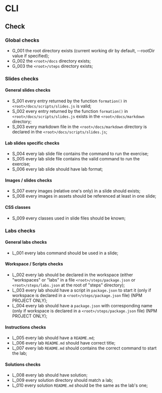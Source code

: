 # CLI

## Check

### Global checks

- G_001 the root directory exists (current working dir by default, --rootDir value if specified);
- G_002 the `<root>/docs` directory exists;
- G_003 the `<root>/steps` directory exists;

### Slides checks

#### General slides checks

- S_001 every entry returned by the function `formation()` in `<root>/docs/scripts/slides.js` is valid;
- S_002 every entry returned by the function `formation()` in `<root>/docs/scripts/slides.js` exists in the `<root>/docs/markdown` directory;
- S_003 every markdown file in the `<root>/docs/markdown` directory is declared in the `<root>/docs/scripts/slides.js`;

#### Lab slides specific checks

- S_004 every lab slide file contains the command to run the exercise;
- S_005 every lab slide file contains the valid command to run the exercise;
- S_006 every lab slide should have lab format;

#### Images / slides checks

- S_007 every images (relative one's only) in a slide should exists;
- S_008 every images in assets should be referenced at least in one slide;

#### CSS classes

- S_009 every classes used in slide files should be known;

### Labs checks

#### General labs checks

- L_001 every labs command should be used in a slide;

#### Workspace / Scripts checks

- L_002 every lab should be declared in the workspace (either "workspaces" or "labs" in a file `<root>/steps/package.json` or `<root>/steps/labs.json` at the root of "steps" directory);
- L_003 every lab should have a script in `package.json` to start it (only if workspace is declared in a `<root>/steps/package.json` file) (NPM PROJECT ONLY);
- L_004 every lab should have a `package.json` with corresponding name (only if workspace is declared in a `<root>/steps/package.json` file) (NPM PROJECT ONLY);

#### Instructions checks

- L_005 every lab should have a `README.md`;
- L_006 every lab `README.md` should have correct title;
- L_007 every lab `README.md` should contains the correct command to start the lab;

#### Solutions checks

- L_008 every lab should have solution;
- L_009 every solution directory should match a lab;
- L_010 every solution `README.md` should be the same as the lab's one;
